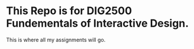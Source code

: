 # This Repo is for DIG2500 Fundementals of Interactive Design.
This is where all my assignments will go.
